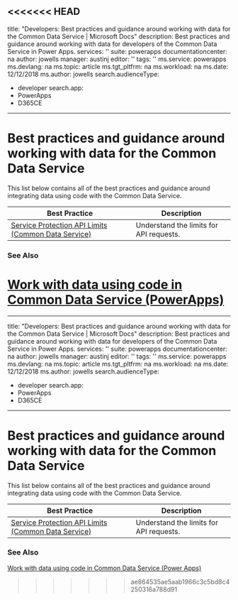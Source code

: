 <<<<<<< HEAD
---
title: "Developers: Best practices and guidance around working with data for the Common Data Service | Microsoft Docs"
description: Best practices and guidance around working with data for developers of the Common Data Service in Power Apps.
services: ''
suite: powerapps
documentationcenter: na
author: jowells
manager: austinj
editor: ''
tags: ''
ms.service: powerapps
ms.devlang: na
ms.topic: article
ms.tgt_pltfrm: na
ms.workload: na
ms.date: 12/12/2018
ms.author: jowells
search.audienceType: 
  - developer
search.app: 
  - PowerApps
  - D365CE
---

# Best practices and guidance around working with data for the Common Data Service

This list below contains all of the best practices and guidance around integrating data using code with the Common Data Service.

|Best Practice  |Description  |
|---------|---------|
|[Service Protection API Limits (Common Data Service)](../../api-limits.md)     |Understand the limits for API requests.         |

### See Also
[Work with data using code in Common Data Service (PowerApps)](../../work-with-data-cds.md)<br />
=======
---
title: "Developers: Best practices and guidance around working with data for the Common Data Service | Microsoft Docs"
description: Best practices and guidance around working with data for developers of the Common Data Service in Power Apps.
services: ''
suite: powerapps
documentationcenter: na
author: jowells
manager: austinj
editor: ''
tags: ''
ms.service: powerapps
ms.devlang: na
ms.topic: article
ms.tgt_pltfrm: na
ms.workload: na
ms.date: 12/12/2018
ms.author: jowells
search.audienceType: 
  - developer
search.app: 
  - PowerApps
  - D365CE
---

# Best practices and guidance around working with data for the Common Data Service

This list below contains all of the best practices and guidance around integrating data using code with the Common Data Service.

|Best Practice  |Description  |
|---------|---------|
|[Service Protection API Limits (Common Data Service)](../../api-limits.md)     |Understand the limits for API requests.         |

### See Also
[Work with data using code in Common Data Service (Power Apps)](../../work-with-data-cds.md)<br />
>>>>>>> ae864535ae5aab1966c3c5bd8c4250316a788d91
